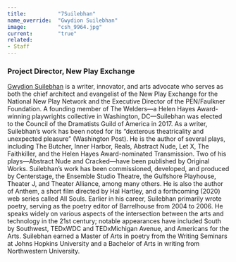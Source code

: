 ```yaml
---
title:          "7Suilebhan"
name_override:  "Gwydion Suilebhan"
image:          "csh_9964.jpg"
current:        "true"
related:
- Staff
---
```


### Project Director, New Play Exchange

[Gwydion Suilebhan](https://newplayexchange.org/users/104/gwydion-suilebhan) is a writer, innovator, and arts advocate who serves as both the chief architect and evangelist of the New Play Exchange for the National New Play Network and the Executive Director of the PEN/Faulkner Foundation. A founding member of The Welders—a Helen Hayes Award-winning playwrights collective in Washington, DC—Suilebhan was elected to the Council of the Dramatists Guild of America in 2017. As a writer, Suilebhan’s work has been noted for its “dexterous theatricality and unexpected pleasure” (Washington Post). He is the author of several plays, including The Butcher, Inner Harbor, Reals, Abstract Nude, Let X, The Faithkiller, and the Helen Hayes Award-nominated Transmission. Two of his plays—Abstract Nude and Cracked—have been published by Original Works. Suilebhan’s work has been commissioned, developed, and produced by Centerstage, the Ensemble Studio Theatre, the Gulfshore Playhouse, Theater J, and Theater Alliance, among many others. He is also the author of Anthem, a short film directed by Hal Hartley, and a forthcoming (2020) web series called All Souls. Earlier in his career, Suilebhan primarily wrote poetry, serving as the poetry editor of Barrelhouse from 2004 to 2006. He speaks widely on various aspects of the intersection between the arts and technology in the 21st century; notable appearances have included South by Southwest, TEDxWDC and TEDxMichigan Avenue, and Americans for the Arts. Suilebhan earned a Master of Arts in poetry from the Writing Seminars at Johns Hopkins University and a Bachelor of Arts in writing from Northwestern University.

